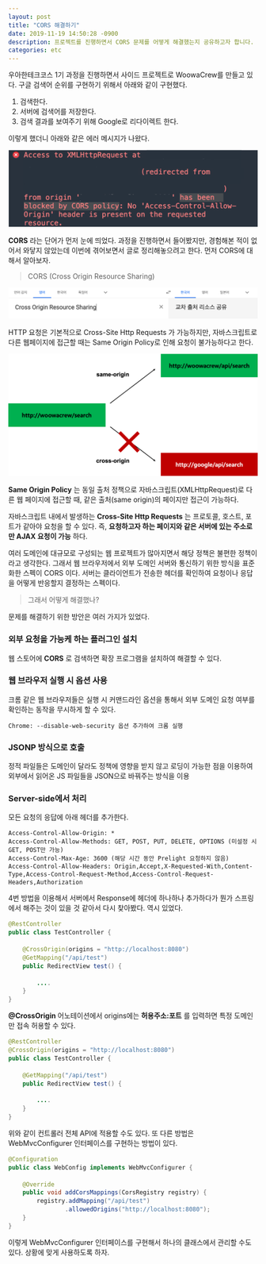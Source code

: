 ```yaml
---
layout: post
title: "CORS 해결하기"
date: 2019-11-19 14:50:28 -0900
description: 프로젝트를 진행하면서 CORS 문제를 어떻게 해결했는지 공유하고자 합니다.
categories: etc
---
```


우아한테크코스 1기 과정을 진행하면서 사이드 프로젝트로 WoowaCrew를 만들고 있다. 구글 검색어 순위를 구현하기 위해서 아래와 같이 구현했다.

1. 검색한다.
2. 서버에 검색어를 저장한다.
3. 검색 결과를 보여주기 위해 Google로 리다이렉트 한다.

이렇게 했더니 아래와 같은 에러 메시지가 나왔다.

![cors-error](/assets/img/cors/cors-1.png)

**CORS** 라는 단어가 먼저 눈에 띄었다. 과정을 진행하면서 들어봤지만, 경험해본 적이 없어서 와닿지 않았는데 이번에 겪어보면서 글로 정리해놓으려고 한다. 먼저 CORS에 대해서 알아보자.

<blockquote>CORS (Cross Origin Resource Sharing)</blockquote>

![cors-2](/assets/img/cors/cors-2.png)

 HTTP 요청은 기본적으로 Cross-Site Http Requests 가 가능하지만, 자바스크립트로 다른 웹페이지에 접근할 때는 Same Origin Policy로 인해 요청이 불가능하다고 한다.

![cors-3](/assets/img/cors/cors-3.png)

**Same Origin Policy** 는 동일 출처 정책으로 자바스크립트(XMLHttpRequest)로 다른 웹 페이지에 접근할 때, 같은 출처(same origin)의 페이지만 접근이 가능하다.

자바스크립트 내에서 발생하는 **Cross-Site Http Requests** 는 프로토콜, 호스트, 포트가 같아야 요청을 할 수 있다. 즉, **요청하고자 하는 페이지와 같은 서버에 있는 주소로만 AJAX 요청이 가능** 하다.

여러 도메인에 대규모로 구성되는 웹 프로젝트가 많아지면서 해당 정책은 불편한 정책이라고 생각한다. 그래서 웹 브라우저에서 외부 도메인 서버와 통신하기 위한 방식을 표준화한 스펙이 CORS 이다. 서버는 클라이언트가 전송한 헤더를 확인하여 요청이나 응답을 어떻게 반응할지 결정하는 스펙이다.

<blockquote> 그래서 어떻게 해결했나? </blockquote>

문제를 해결하기 위한 방안은 여러 가지가 있었다.

### 외부 요청을 가능케 하는 플러그인 설치
웹 스토어에 **CORS** 로 검색하면 확장 프로그램을 설치하여 해결할 수 있다.

### 웹 브라우저 실행 시 옵션 사용
크롬 같은 웹 브라우저들은 실행 시 커맨드라인 옵션을 통해서 외부 도메인 요청 여부를 확인하는 동작을 무시하게 할 수 있다.
```
Chrome: --disable-web-security 옵션 추가하여 크롬 실행
```

### JSONP 방식으로 호출
정적 파일들은 도메인이 달라도 정책에 영향을 받지 않고 로딩이 가능한 점을 이용하여 외부에서 읽어온 JS 파일들을 JSON으로 바꿔주는 방식을 이용

### Server-side에서 처리
모든 요청의 응답에 아래 헤더를 추가한다.
```
Access-Control-Allow-Origin: *
Access-Control-Allow-Methods: GET, POST, PUT, DELETE, OPTIONS (미설정 시 GET, POST만 가능)
Access-Control-Max-Age: 3600 (해당 시간 동안 Prelight 요청하지 않음)
Access-Control-Allow-Headers: Origin,Accept,X-Requested-With,Content-Type,Access-Control-Request-Method,Access-Control-Request-Headers,Authorization
```

4번 방법을 이용해서 서버에서 Response에 헤더에 하나하나 추가하다가 뭔가 스프링에서 해주는 것이 있을 것 같아서 다시 찾아봤다. 역시 있었다.

```java
@RestController
public class TestController {

    @CrossOrigin(origins = "http://localhost:8080")
    @GetMapping("/api/test")
    public RedirectView test() {

        ....
    }
}
```

**@CrossOrigin** 어노테이션에서 origins에는 **허용주소:포트** 를 입력하면 특정 도메인만 접속 허용할 수 있다.

```java
@RestController
@CrossOrigin(origins = "http://localhost:8080")
public class TestController {

    @GetMapping("/api/test")
    public RedirectView test() {

        ....
    }
}
```

위와 같이 컨트롤러 전체 API에 적용할 수도 있다.
또 다른 방법은 WebMvcConfigurer 인터페이스를 구현하는 방법이 있다.

```java
@Configuration
public class WebConfig implements WebMvcConfigurer {

    @Override
    public void addCorsMappings(CorsRegistry registry) {
        registry.addMapping("/api/test")
                .allowedOrigins("http://localhost:8080");
    }
}
```
이렇게 WebMvcConfigurer 인터페이스를 구현해서 하나의 클래스에서 관리할 수도 있다. 상황에 맞게 사용하도록 하자.
